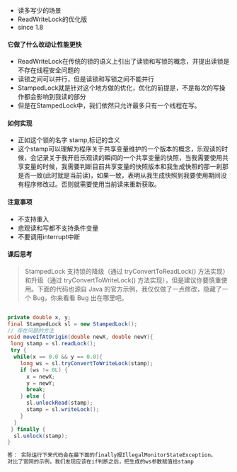 - 读多写少的场景
- ReadWriteLock的优化版
- since 1.8



#### 它做了什么改动让性能更快

- ReadWriteLock在传统的锁的语义上引出了读锁和写锁的概念，并提出读锁是不存在线程安全问题的
- 读锁之间可以并行，但是读锁和写锁之间不能并行
- StampedLock就是针对这个地方做的优化，优化的前提是，不是每次的写操作都会影响到我读的部分
- 但是在StampedLock中，我们依然只允许最多只有一个线程在写。



#### 如何实现

- 正如这个锁的名字 stamp,标记的含义
- 这个stamp可以理解为程序关于共享变量维护的一个版本的概念，乐观读的时候，会记录关于我开启乐观读的瞬间的一个共享变量的快照，当我需要使用共享变量的时候，我需要判断目前共享变量的快照版本和我生成快照的那一刹那是否一致(此时就是当前读)，如果一致，表明从我生成快照到我要使用期间没有程序修改过。否则就需要使用当前读来重新获取。



#### 注意事项

- 不支持重入
- 悲观读和写都不支持条件变量
- 不要调用interrupt中断





#### 课后思考

> StampedLock 支持锁的降级（通过 tryConvertToReadLock() 方法实现）和升级（通过 tryConvertToWriteLock() 方法实现），但是建议你要慎重使用。下面的代码也源自 Java 的官方示例，我仅仅做了一点修改，隐藏了一个 Bug，你来看看 Bug 出在哪里吧。

```java

private double x, y;
final StampedLock sl = new StampedLock();
// 存在问题的方法
void moveIfAtOrigin(double newX, double newY){
 long stamp = sl.readLock();
 try {
  while(x == 0.0 && y == 0.0){
    long ws = sl.tryConvertToWriteLock(stamp);
    if (ws != 0L) {
      x = newX;
      y = newY;
      break;
    } else {
      sl.unlockRead(stamp);
      stamp = sl.writeLock();
    }
  }
 } finally {
  sl.unlock(stamp);
}
```



```tex
答： 实际运行下来代码会在最下面的finally报IllegalMonitorStateException。
对比了官网的示例，我们发现应该在if判断之后，把生成的ws参数赋值给stamp
```

